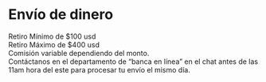 # Envío de dinero

Retiro Mínimo de $100 usd  
Retiro Máximo de $400 usd  
Comisión variable dependiendo del monto.  
Contáctanos en el departamento de “banca en línea” en el chat antes de las 11am hora del este para procesar tu envío el mismo día.
